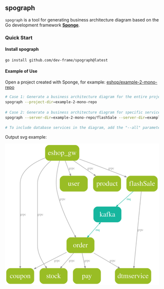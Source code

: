 ## spograph

`spograph` is a tool for generating business architecture diagram based on the Go development framework [**Sponge**](https://github.com/zhufuyi/spograph).

### Quick Start

#### Install spograph

```bash
go install github.com/dev-frame/spograph@latest
```

#### Example of Use

Open a project created with Sponge, for example:  [eshop/example-2-mono-repo](https://github.com/zhufuyi/spograph_examples/tree/main/_14_eshop/example-2-mono-repo)

```bash
# Case 1: Generate a business architecture diagram for the entire project
spograph --project-dir=example-2-mono-repo

# Case 2: Generate a business architecture diagram for specific services
spograph --server-dir=example-2-mono-repo/flashSale --server-dir=example-2-mono-repo/order

# To include database services in the diagram, add the "--all" parameter
```

Output svg example:

![example-2-mono-repo](business_architecture_diagram.svg)
